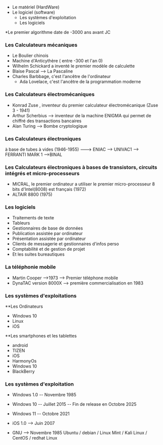 - Le matériel (HardWare)
- Le logiciel (software)
	- Les systèmes d'exploitation
	- Les logiciels

*Le premier algorithme date de -3000 ans avant JC


### Les Calculateurs mécaniques

- Le Boulier chinois
- Machine d'Anticythère  ( entre -300 et l'an 0)
- Wilhelm Schickard a inventé le premier modèle de calculette 
- Blaise Pascal  --> La Pascaline
- Charles Barbbage, c'est l'ancêtre de l'ordinateur   
	- Ada Lovelace, c'est l'ancêtre de la programmation moderne 

### Les Calculateurs électromécaniques

- Konrad Zuse , inventeur du premier calculateur électromécanique (Zuse 3 - 1941)
- Arthur Scherbius --> inventeur de la machine ENIGMA qui permet de chiffré des transactions bancaires
- Alan Turing --> Bombe cryptologique

### Les Calculateurs électroniques

à base de tubes à vides (1946-1955) ---> ENIAC  --> UNIVAC1 --> FERRANTI MARK 1 -->BINAL


### Les Calculateurs électroniques à bases de transistors, circuits intégrés et micro-processeurs

- MICRAL, le premier ordinateur a utiliser le premier micro-processeur 8 bits d'Intel(8008) est français (1972)
- ALTAIR 8800 (1975)

### Les logiciels

- Traitements de texte 
- Tableurs
- Gestionnaires de base de données
- Publication assistée par ordinateur
- Présentation assistée par ordinateur
- Clients de messagerie et gestionnaires d'infos perso
- Comptabilité et de gestion de projet 
- Et les suites bureautiques

### La téléphonie mobile

- Martin Cooper -->1973 --> Premier téléphone mobile
- DynaTAC version 8000X --> première commercialisation en 1983

### Les systèmes d'exploitations

**Les Ordinateurs 
- Windows 10
- Linux
- iOS

**Les smartphones et les tablettes
 - android
 - TIZEN
 - iOS
 - HarmonyOs
 - Windows 10
 - BlackBerry

### Les systèmes d'exploitation

- Windows 1.0 -- Novembre 1985
- Windows 10 -- Juillet 2015 -- Fin de release en Octobre 2025
- Windows 11 -- Octobre 2021

- iOS 1.0 --> Juin 2007
- GNU --> Novembre 1985
Ubuntu / debian / Linux Mint / Kali Linux / CentOS / redhat Linux